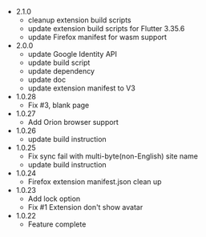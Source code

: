 - 2.1.0
  - cleanup extension build scripts
  - update extension build scripts for Flutter 3.35.6
  - update Firefox manifest for wasm support
- 2.0.0
  - update Google Identity API
  - update build script
  - update dependency
  - update doc
  - update extension manifest to V3
- 1.0.28
  - Fix #3, blank page
- 1.0.27
  - Add Orion browser support
- 1.0.26
  - update build instruction
- 1.0.25
  - Fix sync fail with multi-byte(non-English) site name
  - update build instruction
- 1.0.24
  - Firefox extension manifest.json clean up
- 1.0.23
  - Add lock option
  - Fix #1 Extension don't show avatar
- 1.0.22
  - Feature complete
